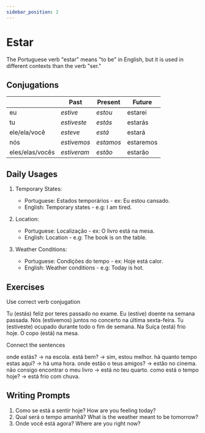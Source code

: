 ```yaml
---
sidebar_position: 2
---
```


# Estar

The Portuguese verb "estar" means "to be" in English, but it is used in different contexts than the verb "ser."

## Conjugations

|                 | Past        | Present   | Future    |
| --------------- | ----------- | --------- | --------- |
| eu              | _estive_    | _estou_   | estarei   |
| tu              | _estiveste_ | _estás_   | estarás   |
| ele/ela/você    | _esteve_    | _está_    | estará    |
| nós             | _estivemos_ | _estamos_ | estaremos |
| eles/elas/vocês | _estiveram_ | _estão_   | estarão   |

## Daily Usages

1. Temporary States:

   - Portuguese: Estados temporários - ex: Eu estou cansado.
   - English: Temporary states - e.g: I am tired.

2. Location:

   - Portuguese: Localização - ex: O livro está na mesa.
   - English: Location - e.g: The book is on the table.

3. Weather Conditions:

   - Portuguese: Condições do tempo - ex: Hoje está calor.
   - English: Weather conditions - e.g: Today is hot.

## Exercises

Use correct verb conjugation

Tu (estás) feliz por teres passado no exame.
Eu (estive) doente na semana passada.
Nós (estivemos) juntos no concerto na última sexta-feira.
Tu (estiveste) ocupado durante todo o fim de semana.
Na Suíça (está) frio hoje.
O copo (está) na mesa.

Connect the sentences

onde estás? -> na escola.
está bem? -> sim, estou melhor.
há quanto tempo estas aqui? -> há uma hora.
onde estão o teus amigos? -> estão no cinema.
não consigo encontrar o meu livro -> está no teu quarto.
como está o tempo hoje? -> está frio com chuva.

## Writing Prompts

1. Como se está a sentir hoje? How are you feeling today?
2. Qual será o tempo amanhã? What is the weather meant to be tomorrow?
3. Onde você está agora? Where are you right now?
